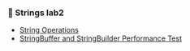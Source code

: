 ### 📝 Strings lab2

- [String Operations](https://github.com/Nishmitha-shetty17/Java_Programs_with_output/blob/main/String_LAB2/zString_Operations1.png)
- [StringBuffer and StringBuilder Performance Test](https://github.com/Nishmitha-shetty17/Java_Programs_with_output/blob/main/String_LAB2/zStringBuffer_StringBuilder_PerformanceTest.png)
